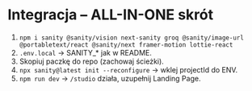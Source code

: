 # Integracja – ALL-IN-ONE skrót
1) `npm i sanity @sanity/vision next-sanity groq @sanity/image-url @portabletext/react @sanity/next framer-motion lottie-react`
2) `.env.local` → SANITY_* jak w README.
3) Skopiuj paczkę do repo (zachowaj ścieżki).
4) `npx sanity@latest init --reconfigure` → wklej projectId do ENV.
5) `npm run dev` → `/studio` działa, uzupełnij Landing Page.
